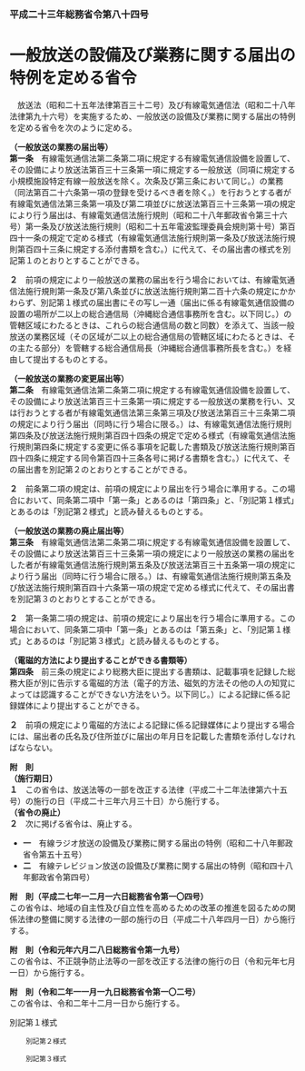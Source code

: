### 平成二十三年総務省令第八十四号  
# 一般放送の設備及び業務に関する届出の特例を定める省令  
　放送法（昭和二十五年法律第百三十二号）及び有線電気通信法（昭和二十八年法律第九十六号）を実施するため、一般放送の設備及び業務に関する届出の特例を定める省令を次のように定める。  
  
**（一般放送の業務の届出等）**  
**第一条**　有線電気通信法第二条第二項に規定する有線電気通信設備を設置して、その設備により放送法第百三十三条第一項に規定する一般放送（同項に規定する小規模施設特定有線一般放送を除く。次条及び第三条において同じ。）の業務（同法第百二十六条第一項の登録を受けるべき者を除く。）を行おうとする者が有線電気通信法第三条第一項及び第二項並びに放送法第百三十三条第一項の規定により行う届出は、有線電気通信法施行規則（昭和二十八年郵政省令第三十六号）第一条及び放送法施行規則（昭和二十五年電波監理委員会規則第十号）第百四十一条の規定で定める様式（有線電気通信法施行規則第一条及び放送法施行規則第百四十三条に規定する添付書類を含む。）に代えて、その届出書の様式を別記第１のとおりとすることができる。  
  
**２**　前項の規定により一般放送の業務の届出を行う場合においては、有線電気通信法施行規則第一条及び第八条並びに放送法施行規則第二百十六条の規定にかかわらず、別記第１様式の届出書にその写し一通（届出に係る有線電気通信設備の設置の場所が二以上の総合通信局（沖縄総合通信事務所を含む。以下同じ。）の管轄区域にわたるときは、これらの総合通信局の数と同数）を添えて、当該一般放送の業務区域（その区域が二以上の総合通信局の管轄区域にわたるときは、その主たる部分）を管轄する総合通信局長（沖縄総合通信事務所長を含む。）を経由して提出するものとする。  
  
**（一般放送の業務の変更届出等）**  
**第二条**　有線電気通信法第二条第二項に規定する有線電気通信設備を設置して、その設備により放送法第百三十三条第一項に規定する一般放送の業務を行い、又は行おうとする者が有線電気通信法第三条第三項及び放送法第百三十三条第二項の規定により行う届出（同時に行う場合に限る。）は、有線電気通信法施行規則第四条及び放送法施行規則第百四十四条の規定で定める様式（有線電気通信法施行規則第四条に規定する変更に係る事項を記載した書類及び放送法施行規則第百四十四条に規定する同令第百四十三条各号に掲げる書類を含む。）に代えて、その届出書を別記第２のとおりとすることができる。  
  
**２**　前条第二項の規定は、前項の規定により届出を行う場合に準用する。この場合において、同条第二項中「第一条」とあるのは「第四条」と、「別記第１様式」とあるのは「別記第２様式」と読み替えるものとする。  
  
**（一般放送の業務の廃止届出等）**  
**第三条**　有線電気通信法第二条第二項に規定する有線電気通信設備を設置して、その設備により放送法第百三十三条第一項の規定により一般放送の業務の届出をした者が有線電気通信法施行規則第五条及び放送法第百三十五条第一項の規定により行う届出（同時に行う場合に限る。）は、有線電気通信法施行規則第五条及び放送法施行規則第百四十六条第一項の規定で定める様式に代えて、その届出書を別記第３のとおりとすることができる。  
  
**２**　第一条第二項の規定は、前項の規定により届出を行う場合に準用する。この場合において、同条第二項中「第一条」とあるのは「第五条」と、「別記第１様式」とあるのは「別記第３様式」と読み替えるものとする。  
  
**（電磁的方法により提出することができる書類等）**  
**第四条**　前三条の規定により総務大臣に提出する書類は、記載事項を記録した総務大臣が別に告示する電磁的方法（電子的方法、磁気的方法その他の人の知覚によっては認識することができない方法をいう。以下同じ。）による記録に係る記録媒体により提出することができる。  
  
**２**　前項の規定により電磁的方法による記録に係る記録媒体により提出する場合には、届出者の氏名及び住所並びに届出の年月日を記載した書類を添付しなければならない。  
  
**附　則**  
**（施行期日）**  
**１**　この省令は、放送法等の一部を改正する法律（平成二十二年法律第六十五号）の施行の日（平成二十三年六月三十日）から施行する。  
**（省令の廃止）**  
**２**　次に掲げる省令は、廃止する。  
* **一**　有線ラジオ放送の設備及び業務に関する届出の特例（昭和二十八年郵政省令第五十五号）  
* **二**　有線テレビジョン放送の設備及び業務に関する届出の特例（昭和四十八年郵政省令第四号）  
  
**附　則（平成二七年一二月一六日総務省令第一〇四号）**  
この省令は、地域の自主性及び自立性を高めるための改革の推進を図るための関係法律の整備に関する法律の一部の施行の日（平成二十八年四月一日）から施行する。  
  
**附　則（令和元年六月二八日総務省令第一九号）**  
この省令は、不正競争防止法等の一部を改正する法律の施行の日（令和元年七月一日）から施行する。  
  
**附　則（令和二年一一月一九日総務省令第一〇二号）**  
この省令は、令和二年十二月一日から施行する。  
  
別記第１様式
          
        別記第２様式
          
        別記第３様式
          
        